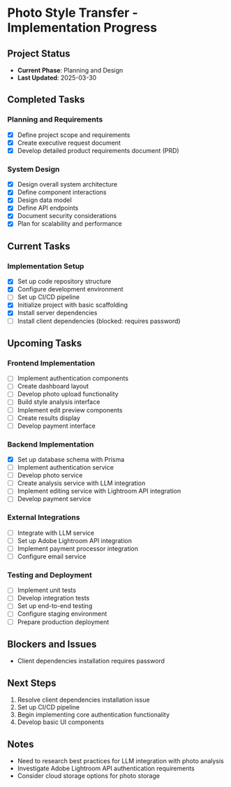 # Photo Style Transfer - Implementation Progress

## Project Status
- **Current Phase**: Planning and Design
- **Last Updated**: 2025-03-30

## Completed Tasks

### Planning and Requirements
- [x] Define project scope and requirements
- [x] Create executive request document
- [x] Develop detailed product requirements document (PRD)

### System Design
- [x] Design overall system architecture
- [x] Define component interactions
- [x] Design data model
- [x] Define API endpoints
- [x] Document security considerations
- [x] Plan for scalability and performance

## Current Tasks

### Implementation Setup
- [x] Set up code repository structure
- [x] Configure development environment
- [ ] Set up CI/CD pipeline
- [x] Initialize project with basic scaffolding
- [x] Install server dependencies
- [ ] Install client dependencies (blocked: requires password)

## Upcoming Tasks

### Frontend Implementation
- [ ] Implement authentication components
- [ ] Create dashboard layout
- [ ] Develop photo upload functionality
- [ ] Build style analysis interface
- [ ] Implement edit preview components
- [ ] Create results display
- [ ] Develop payment interface

### Backend Implementation
- [x] Set up database schema with Prisma
- [ ] Implement authentication service
- [ ] Develop photo service
- [ ] Create analysis service with LLM integration
- [ ] Implement editing service with Lightroom API integration
- [ ] Develop payment service

### External Integrations
- [ ] Integrate with LLM service
- [ ] Set up Adobe Lightroom API integration
- [ ] Implement payment processor integration
- [ ] Configure email service

### Testing and Deployment
- [ ] Implement unit tests
- [ ] Develop integration tests
- [ ] Set up end-to-end testing
- [ ] Configure staging environment
- [ ] Prepare production deployment

## Blockers and Issues
- Client dependencies installation requires password

## Next Steps
1. Resolve client dependencies installation issue
2. Set up CI/CD pipeline
3. Begin implementing core authentication functionality
4. Develop basic UI components

## Notes
- Need to research best practices for LLM integration with photo analysis
- Investigate Adobe Lightroom API authentication requirements
- Consider cloud storage options for photo storage
